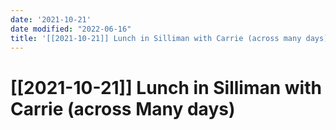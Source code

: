 ```yaml
---
date: '2021-10-21'
date modified: "2022-06-16"
title: '[[2021-10-21]] Lunch in Silliman with Carrie (across many days)'
---
```


# [[2021-10-21]] Lunch in Silliman with Carrie (across Many days)
